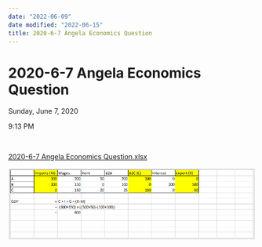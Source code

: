 ```yaml
---
date: "2022-06-09"
date modified: "2022-06-15"
title: 2020-6-7 Angela Economics Question
---
```


# 2020-6-7 Angela Economics Question
Sunday, June 7, 2020

9:13 PM

 

[2020-6-7 Angela Economics Question.xlsx](../../../_resources/7c95846226b4457c8cabda15e963208b.xlsx)

![bd8e28af6f7f4c369f4af3983f7aba87](../../../_resources/bd8e28af6f7f4c369f4af3983f7aba87.png)

